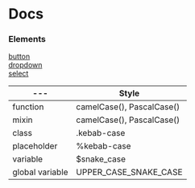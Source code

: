 # Docs

### Elements

[button](button.md)\
[dropdown](dropdown.md)\
[select](select.md)

| ---             | Style                     |
|-----------------|---------------------------|
| function        | camelCase(), PascalCase() |
| mixin           | camelCase(), PascalCase() |
| class           | .kebab-case               |
| placeholder     | %kebab-case               |
| variable        | $snake_case               |
| global variable | UPPER_CASE_SNAKE_CASE     |